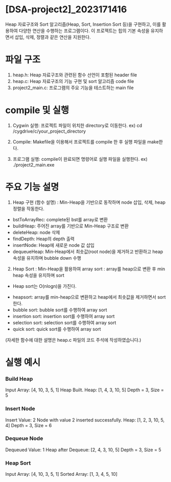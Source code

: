 # [DSA-project2]_2023171416
Heap 자료구조와 Sort 알고리즘(Heap, Sort, Insertion Sort 등)을 구현하고, 이를 활용하여 다양한 연산을 수행하는 프로그램이다. 이 프로젝트는 힙의 기본 속성을 유지하면서 삽입, 삭제, 정렬과 같은 연산을 지원한다.

# 파일 구조
1) heap.h: Heap 자료구조와 관련된 함수 선언이 포함된 header file
2) heap.c: Heap 자료구조의 기능 구현 및 sort 알고리즘 code file
3) project2_main.c: 프로그램의 주요 기능을 테스트하는 main file

#  compile 및 실행
1. Cygwin 실행: 프로젝트 파일이 위치한 directory로 이동한다.
   ex) cd /cygdrive/c/your_project_directory
   
2. Compile: Makefile을 이용해서 프로젝트를 compile 한 후 실행 파일을 make한다.

3. 프로그램 실행: compile이 완료되면 명령어로 실행 파일을 실행한다.
   ex) ./project2_main.exe


# 주요 기능 설명
1. Heap 구현 (함수 설명)
 : Min-Heap을 기반으로 동작하며 node 삽입, 삭제, heap 정렬을 작동한다.
 * bstToArrayRec: complete된 bst를 array로 변환
 *  buildHeap: 주어진 array를 기반으로 Min-Heap 구조로 변환
 *  deleteHeap: node 삭제
 *  findDepth: Heap의 depth 출력
 * insertNode: Heap에 새로운 node 값 삽입
 * dequeueHeap: Min-Heap에서 최솟값(root node)을 제거하고 반환하고 heap속성을 유지하며 bubble down 수행

2. Heap Sort
 : Min-Heap을 활용하여 array sort
 : array를 heap으로 변환 후 min heap 속성을 유지하며 sort
  + Heap sort는 O(nlogn)을 가진다.
 * heapsort: array를 min-heap으로 변환하고 heap에서 최솟값을 제거하면서 sort한다.
 * bubble sort: bubble sort를 수행하여 array sort
 * insertion sort: insertion sort를 수행하여 array sort
 * selection sort: selection sort를 수행하여 array sort
 * quick sort: quick sort를 수행하여 array sort

(자세한 함수에 대한 설명은 heap.c 파일의 코드 주석에 작성하였습니다.)

# 실행 예시
### Build Heap  
  Input Array: [4, 10, 3, 5, 1]
  Heap Built.
  Heap: [1, 4, 3, 10, 5]
  Depth = 3, Size = 5

### Insert Node
   
  Insert Value: 2
  Node with value 2 inserted successfully.
  Heap: [1, 2, 3, 10, 5, 4]
  Depth = 3, Size = 6

### Dequeue Node
   
   Dequeued Value: 1
   Heap after Dequeue: [2, 4, 3, 10, 5]
   Depth = 3, Size = 5

### Heap Sort
   
   Input Array: [4, 10, 3, 5, 1]
   Sorted Array: [1, 3, 4, 5, 10]

